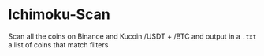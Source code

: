 # Ichimoku-Scan
 Scan all the coins on Binance and Kucoin /USDT + /BTC and output in a `.txt` a list of coins that match filters
